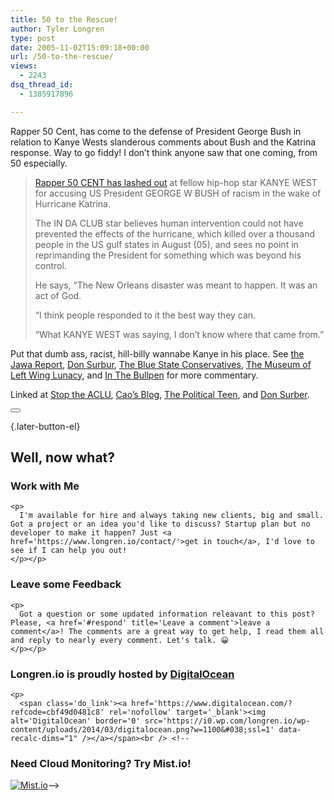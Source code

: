 ```yaml
---
title: 50 to the Rescue!
author: Tyler Longren
type: post
date: 2005-11-02T15:09:18+00:00
url: /50-to-the-rescue/
views:
  - 2243
dsq_thread_id:
  - 1385917896

---
```

Rapper 50 Cent, has come to the defense of President George Bush in relation to Kanye Wests slanderous comments about Bush and the Katrina response. Way to go fiddy! I don&#8217;t think anyone saw that one coming, from 50 especially.

> [Rapper 50 CENT has lashed out][1] at fellow hip-hop star KANYE WEST for accusing US President GEORGE W BUSH of racism in the wake of Hurricane Katrina.
> 
> The IN DA CLUB star believes human intervention could not have prevented the effects of the hurricane, which killed over a thousand people in the US gulf states in August (05), and sees no point in reprimanding the President for something which was beyond his control.
> 
> He says, &#8220;The New Orleans disaster was meant to happen. It was an act of God.
> 
> &#8220;I think people responded to it the best way they can.
> 
> &#8220;What KANYE WEST was saying, I don&#8217;t know where that came from.&#8221; 

Put that dumb ass, racist, hill-billy wannabe Kanye in his place. See [the Jawa Report][2], [Don Surbur][3], [The Blue State Conservatives][4], [The Museum of Left Wing Lunacy][5], and [In The Bullpen][6] for more commentary.

Linked at [Stop the ACLU][7], [Cao&#8217;s Blog][8], [The Political Teen][9], and [Don Surber][10]. 

<div class="wpulike wpulike-default " >
  <div class="wp_ulike_general_class wp_ulike_is_not_liked">
    <button type="button"
					aria-label="Like Button"
					data-ulike-id="2069"
					data-ulike-nonce="b6d75ca0e1"
					data-ulike-type="likeThis"
					data-ulike-template="wpulike-default"
					data-ulike-display-likers="0"
					data-ulike-disable-pophover="0"
					class="wp_ulike_btn wp_ulike_put_image wp_likethis_2069"></button><span class="count-box"></span>
  </div>
</div>

[][11]{.later-button-el}

<div class='what-next'>
  <h2>
    Well, now what?
  </h2>
  
  <div class='hire'>
    <h3>
      Work with Me
    </h3>
    
    <p>
      I'm available for hire and always taking new clients, big and small. Got a project or an idea you'd like to discuss? Startup plan but no developer to make it happen? Just <a href='https://www.longren.io/contact/'>get in touch</a>, I'd love to see if I can help you out!
    </p></p>
  </div>
  
  <div class='hire'>
    <h3>
      Leave some Feedback
    </h3>
    
    <p>
      Got a question or some updated information releavant to this post? Please, <a href='#respond' title='Leave a comment'>leave a comment</a>! The comments are a great way to get help, I read them all and reply to nearly every comment. Let's talk. 😀
    </p></p>
  </div>
  
  <div class='now-what-bottom-ad'>
    <h3>
      Longren.io is proudly hosted by <a href='https://www.digitalocean.com/?refcode=cbf49d0481c8'>DigitalOcean</a>
    </h3>
    
    <p>
      <span class='do_link'><a href='https://www.digitalocean.com/?refcode=cbf49d0481c8' rel='nofollow' target='_blank'><img alt='DigitalOcean' border='0' src='https://i0.wp.com/longren.io/wp-content/uploads/2014/03/digitalocean.png?w=1100&#038;ssl=1' data-recalc-dims="1" /></a></span><br /> <!--

<h3>Need Cloud Monitoring? Try Mist.io!</h3>

<span class='do_link'><a href='http://mist.io/?ref=tyler' rel='nofollow' target='_blank'><img alt='Mist.io' border='0' src='https://i0.wp.com/longren.io/wp-content/uploads/2014/04/mistio.jpg?w=1100&#038;ssl=1' data-recalc-dims="1"></a></span>--></div> </div>

 [1]: http://contactmusic.com/new/xmlfeed.nsf/mndwebpages/50%20cent%20slams%20kanyes%20bush%20is%20racist%20comment
 [2]: http://mypetjawa.mu.nu/archives/130505.php
 [3]: http://donsurber.blogspot.com/2005/11/fiddy-gotcher-back-george.html
 [4]: http://www.radiobs.net/thebluestateconservatives/archives/2005/11/fiddy_cent_give.html
 [5]: http://www.museumofleftwinglunacy.com/archives/2005/11/50_gives_kanye.html
 [6]: http://www.inthebullpen.com/archives/2005/11/01/50-cent-defends-bush/
 [7]: http://stoptheaclu.com/archives/2005/11/01/middle-of-the-week-open-trackbacks-2/
 [8]: http://caosblog.com/2420
 [9]: http://thepoliticalteen.net/2005/11/02/110205/
 [10]: http://donsurber.blogspot.com/2005/11/linkfest-for-nov-2-2005.html
 [11]: #